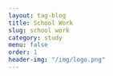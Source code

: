 ```yaml
---
layout: tag-blog
title: School Work
slug: school work
category: study
menu: false
order: 1
header-img: "/img/logo.png"
---
```

